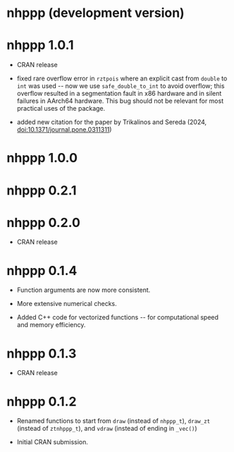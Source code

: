 # nhppp (development version)

# nhppp 1.0.1

* CRAN release
* fixed rare overflow error in `rztpois` where an explicit cast from `double` to `int` was used -- now we use `safe_double_to_int` to avoid overflow; this overflow resulted in a segmentation fault in x86 hardware and in silent failures in AArch64 hardware. This bug should not be relevant for most practical uses of the package.  

* added new citation for the paper by Trikalinos and Sereda (2024, <doi:10.1371/journal.pone.0311311>)


# nhppp 1.0.0

# nhppp 0.2.1

# nhppp 0.2.0

* CRAN release

# nhppp 0.1.4

* Function arguments are now more consistent.

* More extensive numerical checks.  

* Added C++ code for vectorized functions -- for computational speed and memory efficiency.  

# nhppp 0.1.3


* CRAN release

# nhppp 0.1.2

* Renamed functions to start from `draw` (instead of `nhppp_t`), `draw_zt` (instead of `ztnhppp_t`), and `vdraw` (instead of ending in `_vec()`) 

* Initial CRAN submission.

